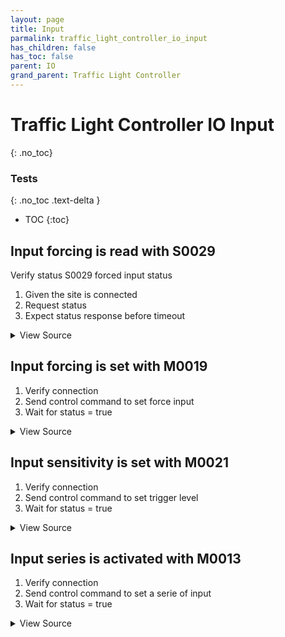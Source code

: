 ```yaml
---
layout: page
title: Input
parmalink: traffic_light_controller_io_input
has_children: false
has_toc: false
parent: IO
grand_parent: Traffic Light Controller
---
```


# Traffic Light Controller IO Input
{: .no_toc}



### Tests
{: .no_toc .text-delta }

- TOC
{:toc}

## Input forcing is read with S0029

Verify status S0029 forced input status

1. Given the site is connected
2. Request status
3. Expect status response before timeout

<details markdown="block">
  <summary>
     View Source
  </summary>
```ruby
request_status_and_confirm "forced input status",
{ S0029: [:status] }
```
</details>




## Input forcing is set with M0019

1. Verify connection
2. Send control command to set force input
3. Wait for status = true

<details markdown="block">
  <summary>
     View Source
  </summary>
```ruby
Validator::Site.connected do |task,supervisor,site|
  prepare task, site
  input = Validator.config['items']['force_input']
  # set forced input
  status = 'True'  # forced
  inputValue = 'False'
  force_input status, input, inputValue
  
  # verify forced input status = 1
  wait_for_status(@task,
    "verify that input #{input} is forced",
    [{'sCI'=>'S0029','n'=>'status','s'=>/^.{#{input - 1}}1/}]
  )
  # verify inputstatus = 0
  wait_for_status(@task,
    "verify that input #{input} is set to #{inputValue}",
    [{'sCI'=>'S0003','n'=>'inputstatus','s'=>/^.{#{input - 1}}0/}]
  )
  
  # set forced input
  status = 'True'  # forced
  inputValue = 'True'
  force_input status, input, inputValue
  # verify inputstatus = 1
  wait_for_status(@task,
    "verify that input #{input} is set to #{inputValue}",
    [{'sCI'=>'S0003','n'=>'inputstatus','s'=>/^.{#{input - 1}}1/}]
  )  
  # set unforced input
  status = 'False'  # unforced
  inputValue = 'False'
  force_input status, input, inputValue
  # verify unforced input status = 0
  wait_for_status(@task,
    "verify that input #{input} is unforced",
    [{'sCI'=>'S0029','n'=>'status','s'=>/^.{#{input - 1}}0/}]
  )
end
```
</details>




## Input is activated with M0006

1. Verify connection
2. Verify that there is a Validator.config['validator'] with a input
3. Send control command to switch input
4. Wait for status "input" = requested

<details markdown="block">
  <summary>
     View Source
  </summary>
```ruby
inputs = Validator.config['items']['inputs']
skip("No inputs configured") if inputs.nil? || inputs.empty?
Validator::Site.connected do |task,supervisor,site|
  prepare task, site
  inputs.each { |input| switch_input input }
end
```
</details>




## Input sensitivity is set with M0021

1. Verify connection
2. Send control command to set trigger level
3. Wait for status = true

<details markdown="block">
  <summary>
     View Source
  </summary>
```ruby
Validator::Site.connected do |task,supervisor,site|
  status = 'False'
  output = 1
  outputValue = 'True'
  prepare task, site
  set_trigger_level status
end
```
</details>




## Input series is activated with M0013

1. Verify connection
2. Send control command to set a serie of input
3. Wait for status = true

<details markdown="block">
  <summary>
     View Source
  </summary>
```ruby
Validator::Site.connected do |task,supervisor,site|
  status = "5,4134,65;511"
  prepare task, site
  set_series_of_inputs status
end
```
</details>


